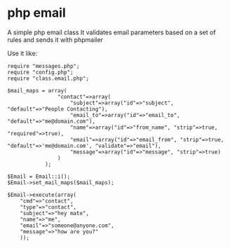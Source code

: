 php email
===

A simple php email class
It validates email parameters based on a set of rules
and sends it with phpmailer

Use it like:

	require "messages.php";
	require "config.php";
	require "class.email.php";
	
	$mail_maps = array(
	                "contact"=>array(
	                    "subject"=>array("id"=>"subject", "default"=>"People Contacting"),
	                    "email_to"=>array("id"=>"email_to", "default"=>"me@domain.com"),
	                    "name"=>array("id"=>"from_name", "strip"=>true, "required"=>true),
	                    "email"=>array("id"=>"email_from", "strip"=>true, "default"=>'me@domain.com', "validate"=>"email"),
	                    "message"=>array("id"=>"message", "strip"=>true)
	                )
	            );
	
	$Email = Email::i();
	$Email->set_mail_maps($mail_maps);
	
	$Email->execute(array(
	    "cmd"=>"contact", 
	    "type"=>"contact", 
	    "subject"=>"hey mate", 
	    "name"=>"me", 
	    "email"=>"someone@anyone.com",
	    "message"=>"how are you?"
	    ));